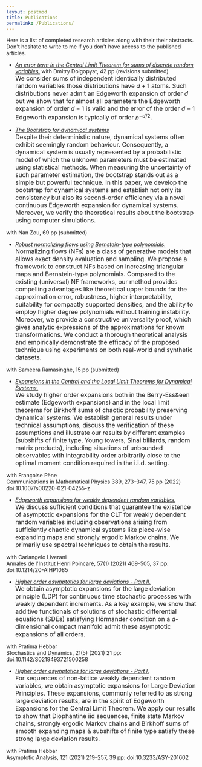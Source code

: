 ```yaml
---
layout: postmod     
title: Publications             
permalink: /Publications/          
---
```

Here is a list of completed research articles along with their their abstracts. Don't hesitate to write to me if you don't have access to the published articles.       

- <a href="otherfiles/EdgeManyAtoms.pdf"><em>An error term in the Central Limit Theorem for sums of discrete random variables.</em></a>     with Dmitry Dolgopyat, 42 pp (revisions submitted)    
<font size = "3">We consider sums of independent identically distributed random variables those distributions have $d+1$ atoms. Such distributions never admit an Edgeworth expansion of order $d$ but we show that for almost all parameters the Edgeworth expansion of order $d-1$ is valid and the error of the order $d-1$ Edgeworth expansion is typically of order $n^{-d/2}$.</font><br>    

- <a href="https://arxiv.org/abs/2108.08461"><em>The Bootstrap for dynamical systems</em></a>     
<font size = "3">Despite their deterministic nature, dynamical systems often exhibit seemingly random behaviour. Consequently, a dynamical system is usually represented by a probabilistic model of which the unknown parameters must be estimated using statistical methods. When measuring the uncertainty of such parameter estimation, the bootstrap stands out as a simple but powerful technique. In this paper, we develop the bootstrap for dynamical systems and establish not only its consistency but also its second-order efficiency via a novel continuous Edgeworth expansion for dynamical systems. Moreover, we verify the theoretical results about the bootstrap using computer simulations.</font>         

with Nan Zou, 69 pp (submitted)<br>   

- <a href="https://arxiv.org/abs/2102.03509"><em>Robust normalizing flows using Bernstein-type polynomials.</em></a>             
<font size = "3">Normalizing flows (NFs) are a class of generative models that allows exact density evaluation and sampling. We propose a framework to construct NFs based on increasing triangular maps and Bernstein-type polynomials. Compared to the existing (universal) NF frameworks, our method provides compelling advantages like theoretical upper bounds for the approximation error, robustness, higher interpretability, suitability for compactly supported densities, and the ability to employ higher degree polynomials without training instability. Moreover, we provide a constructive universality proof, which gives analytic expressions of the approximations for known transformations. We conduct a thorough theoretical analysis and empirically demonstrate the efficacy of the proposed technique using experiments on both real-world and synthetic datasets.</font>               

with Sameera Ramasinghe, 15 pp (submitted)<br>                                                             

- <a href="https://arxiv.org/pdf/2008.08726.pdf"><em>Expansions in the Central and the Local Limit Theorems for Dynamical Systems.</em></a>        
<font size = "3">We study higher order expansions both in the Berry-Ess&een estimate (Edgeworth expansions) and in the local limit theorems for Birkhoff sums of chaotic probability preserving dynamical systems. We establish general results under technical assumptions, discuss the verification of these assumptions and illustrate our results by different examples (subshifts of finite type, Young towers, Sinai billiards, random matrix products), including situations of unbounded observables with integrability order arbitrarily close to the optimal moment condition required in the i.i.d. setting.</font>         

with Fran&ccedil;oise P&egrave;ne <br> Communications in Mathematical Physics 389, 273–347, 75 pp (2022) doi:10.1007/s00220-021-04255-z <br>              
                     
- <a href="https://arxiv.org/abs/1803.07667"><em>Edgeworth expansions for weakly dependent random variables.</em></a>      
<font size = "3">We discuss sufficient conditions that guarantee the existence of asymptotic expansions for the CLT for weakly dependent random variables including observations arising from sufficiently chaotic dynamical systems like piece-wise expanding maps and strongly ergodic Markov chains. We primarily use spectral techniques to obtain the results.</font>                

with Carlangelo Liverani <br> Annales de l'Institut Henri Poincar&eacute;, 57(1) (2021) 469-505, 37 pp: doi:10.1214/20-AIHP1085 <br>                   
                         
- <a href="https://arxiv.org/abs/1907.11655"><em>Higher order asymptotics for large deviations - Part II.</em></a>      
<font size = "3">We obtain asymptotic expansions for the large deviation principle (LDP) for continuous time stochastic processes with weakly dependent increments. As a key example, we show that additive functionals of solutions of stochastic differential equations (SDEs) satisfying H&ouml;rmander condition on a <i>d</i>-dimensional compact manifold admit these asymptotic expansions of all orders.</font>                   

with Pratima Hebbar<br> Stochastics and Dynamics, 21(5) (2021) 21 pp: doi:10.1142/S0219493721500258 <br>                               

- <a href="https://arxiv.org/abs/1811.06793"><em>Higher order asymptotics for large deviations - Part I.</em></a>          
<font size = "3">For sequences of non-lattice weakly dependent random variables, we obtain asymptotic expansions for Large Deviation Principles. These expansions, commonly referred to as strong large deviation results, are in the spirit of Edgeworth Expansions for the Central Limit Theorem. We apply our results to show that Diophantine iid sequences, finite state Markov chains, strongly ergodic Markov chains and Birkhoff sums of smooth expanding maps & subshifts of finite type satisfy these strong large deviation results.</font>       

with Pratima Hebbar <br> Asymptotic Analysis, 121 (2021) 219–257, 39 pp: doi:10.3233/ASY-201602 <br>       
                                      
